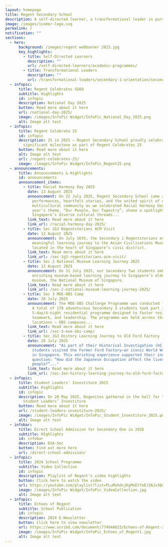 ```yaml
---
layout: homepage
title: Regent Secondary School
description: A self-directed learner, a transformational leader in pursuit of excellence.
image: /images/isomer-logo.svg
permalink: /
notification: ""
sections:
  - hero:
      background: /images/regent webbanner 2023.jpg
      key_highlights:
        - title: Self-Directed Learners
          description: ""
          url: /self-directed-learners/academic-programmes/
        - title: Transformational Leaders
          description: ""
          url: /transformational-leaders/secondary-1-orientation/secondary-1-orientation-2024/
  - infopic:
      title: Regent Celebrates SG60
      subtitle: Highlights
      id: infopic
      description: National Day 2025
      button: Read more about it here
      url: /national-day-2025/
      image: /images/InfoPic Widget/InfoPic_National_Day_2025.png
      alt: Image alt text
  - infopic:
      title: Regent Celebrate 25
      id: infopic
      description: 25 in 2025 – Regent Secondary School proudly celebrated this
        significant milestone as part of Regent Celebrates 25
      button: Read more about it here
      alt: Image alt text
      url: /regent-celebrates-25/
      image: /images/InfoPic Widget/InfoPic_Regent25.png
  - announcements:
      title: Announcements & Highlights
      id: announcements
      announcement_items:
        - title: Racial Harmony Day 2025
          date: 13 August 2025
          announcement: On 22 July 2025, Regent Secondary School came alive with vibrant
            performances, heartfelt stories, and the united spirit of our
            multicultural community as we celebrated Racial Harmony Day. This
            year’s theme, “Our People, Our Tapestry”, shone a spotlight on how
            Singapore’s diverse cultural threads...
          link_text: Read more about it here
          link_url: /racial-harmony-day-2025/
        - title: Sec 1G3 Regentstorians ACM Visit
          date: 12 August 2025
          announcement: On July 16th, the Secondary 1 Regentstorians embarked on a
            meaningful learning journey to the Asian Civilisations Museum (ACM),
            located in the heart of Singapore’s civic district.
          link_text: Read more about it here
          link_url: /sec-1g3-regentstorians-acm-visit/
        - title: Sec 2 National Museum Learning Journey 2025
          date: 12 August 2025
          announcement: On 31 July 2025, our Secondary Two students embarked on an
            enriching museum-based learning journey to Singapore’s oldest
            museum, the National Museum of Singapore.
          link_text: Read more about it here
          link_url: /sec-2-national-museum-learning-journey-2025/
        - title: Sec 3 MOE-OBS Camp
          date: 28 July 2025
          announcement: The MOE-OBS Challenge Programme was conducted from 14 to 18 July.
            A total of 178 adventurous Secondary 3 students took part in the
            5-day/4-night residential programme designed to foster resilience,
            teamwork, and leadership. The programme was held across three
            locations — OBS campuses...
          link_text: Read more about it here
          link_url: /sec-3-moe-obs-camp/
        - title: Sec 2G3 History Learning Journey to Old Ford Factory
          date: 28 July 2025
          announcement: "As part of their Historical Investigation (HI), Secondary 2G3
            students visited the Former Ford Factory—an iconic World War II site
            in Singapore. This enriching experience supported their inquiry
            question: “How did the Japanese Occupation affect the lives of the
            people?”..."
          link_text: Read more about it here
          link_url: /sec-2ex-history-learning-journey-to-old-ford-factory/
  - infopic:
      title: Student Leaders' Investiture 2025
      subtitle: Highlights
      id: infopic
      description: On 20 May 2025, Regenites gathered in the hall for the annual
        Student Leaders’ Investiture
      button: Read more about it here
      url: /student-leaders-investiture-2025/
      image: /images/InfoPic Widget/InfoPic_Student_Investiture_2025.png
      alt: Image alt text
  - infobar:
      title: Direct School Admission for Secondary One in 2026
      subtitle: HIghlights
      id: infobar
      description: DSA-Sec
      button: Find out more here
      url: /direct-school-admission/
  - infopic:
      title: 2024 School Programme
      subtitle: Video Collection
      id: infopic
      description: Playlist of Regent's video highlights
      button: Click here to watch the video
      url: https://youtube.com/playlist?list=PLuMohdsjKgMxEt7oEJ3AJv3QdFJlNwxqA&si=oNn09CmJt_QveLe7
      image: /images/InfoPic Widget/InfoPic_VideoCollection.jpg
      alt: Image alt text
  - infopic:
      title: Echoes of Regent
      subtitle: School Publication
      id: infopic
      description: 2024 E-Newsletter
      button: Click here to view newsletter
      url: https://www.scribd.com/document/774948823/Echoes-of-Regent-2024
      image: /images/InfoPic Widget/InfoPic_Echoes_of_Regent1.jpg
      alt: Image alt text
---
```

